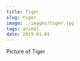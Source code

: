 ```yaml
---
title: Tiger
slug: tiger
image: ./images/tiger.jpg
tags: animal
date: 2019-01-01
---
```

Picture of Tiger
